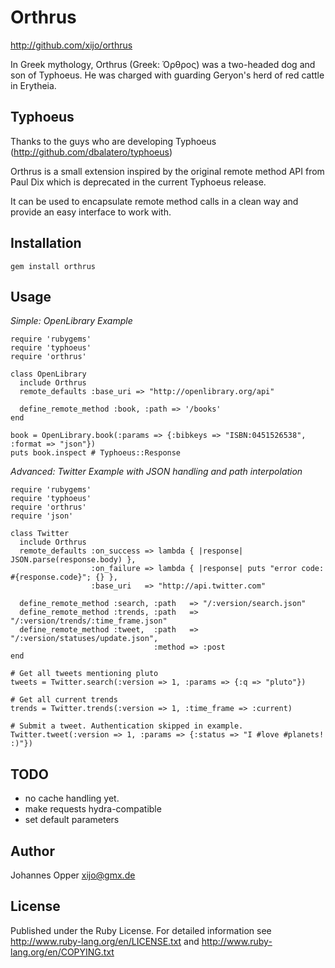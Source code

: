 # Orthrus

http://github.com/xijo/orthrus

In Greek mythology, Orthrus (Greek: Όρθρος) was a two-headed dog and son of Typhoeus.
He was charged with guarding Geryon's herd of red cattle in Erytheia.

## Typhoeus

Thanks to the guys who are developing Typhoeus (http://github.com/dbalatero/typhoeus)

Orthrus is a small extension inspired by the original remote method API from Paul Dix
which is deprecated in the current Typhoeus release.

It can be used to encapsulate remote method calls in a clean way and provide an
easy interface to work with.

## Installation

    gem install orthrus

## Usage

*Simple: OpenLibrary Example*

    require 'rubygems'
    require 'typhoeus'
    require 'orthrus'

    class OpenLibrary
      include Orthrus
      remote_defaults :base_uri => "http://openlibrary.org/api"

      define_remote_method :book, :path => '/books'
    end

    book = OpenLibrary.book(:params => {:bibkeys => "ISBN:0451526538", :format => "json"})
    puts book.inspect # Typhoeus::Response

*Advanced: Twitter Example with JSON handling and path interpolation*

    require 'rubygems'
    require 'typhoeus'
    require 'orthrus'
    require 'json'

    class Twitter
      include Orthrus
      remote_defaults :on_success => lambda { |response| JSON.parse(response.body) },
                      :on_failure => lambda { |response| puts "error code: #{response.code}"; {} },
                      :base_uri   => "http://api.twitter.com"

      define_remote_method :search, :path   => "/:version/search.json"
      define_remote_method :trends, :path   => "/:version/trends/:time_frame.json"
      define_remote_method :tweet,  :path   => "/:version/statuses/update.json",
                                    :method => :post
    end

    # Get all tweets mentioning pluto
    tweets = Twitter.search(:version => 1, :params => {:q => "pluto"})

    # Get all current trends
    trends = Twitter.trends(:version => 1, :time_frame => :current)

    # Submit a tweet. Authentication skipped in example.
    Twitter.tweet(:version => 1, :params => {:status => "I #love #planets! :)"})

## TODO

 - no cache handling yet.
 - make requests hydra-compatible
 - set default parameters

## Author

Johannes Opper <xijo@gmx.de>

## License

Published under the Ruby License. For detailed information see
http://www.ruby-lang.org/en/LICENSE.txt and http://www.ruby-lang.org/en/COPYING.txt